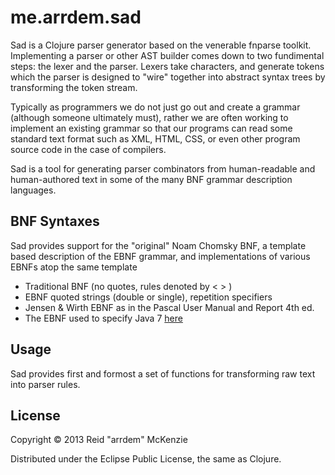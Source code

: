 # me.arrdem.sad

Sad is a Clojure parser generator based on the venerable fnparse toolkit.
Implementing a parser or other AST builder comes down to two fundimental
steps: the lexer and the parser. Lexers take characters, and generate tokens
which the parser is designed to "wire" together into abstract syntax trees
by transforming the token stream.

Typically as programmers we do not just go out and create a grammar (although
someone ultimately must), rather we are often working to implement an existing
grammar so that our programs can read some standard text format such as XML,
HTML, CSS, or even other program source code in the case of compilers.

Sad is a tool for generating parser combinators from human-readable and
human-authored text in some of the many BNF grammar description languages.

## BNF Syntaxes
Sad provides support for the "original" Noam Chomsky BNF, a template based
description of the EBNF grammar, and implementations of various EBNFs
atop the same template

- Traditional BNF (no quotes, rules denoted by < > )
- EBNF quoted strings (double or single), repetition specifiers
- Jensen & Wirth EBNF as in the Pascal User Manual and Report 4th ed.
- The EBNF used to specify Java 7 [here](http://docs.oracle.com/javase/specs/jls/se7/html/jls-2.html#jls-2.4)

## Usage

Sad provides first and formost a set of functions for transforming raw text
into parser rules.

## License

Copyright © 2013 Reid "arrdem" McKenzie

Distributed under the Eclipse Public License, the same as Clojure.
